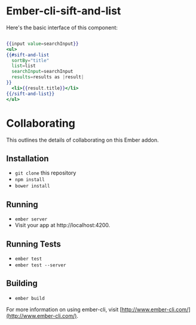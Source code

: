 # Ember-cli-sift-and-list

Here's the basic interface of this component:

```handlebars

{{input value=searchInput}}
<ul>
{{#sift-and-list
  sortBy="title"
  list=list
  searchInput=searchInput
  results=results as |result|
}}
  <li>{{result.title}}</li>
{{/sift-and-list}}
</ul>

```

# Collaborating

This outlines the details of collaborating on this Ember addon.

## Installation

* `git clone` this repository
* `npm install`
* `bower install`

## Running

* `ember server`
* Visit your app at http://localhost:4200.

## Running Tests

* `ember test`
* `ember test --server`

## Building

* `ember build`

For more information on using ember-cli, visit [http://www.ember-cli.com/](http://www.ember-cli.com/).
